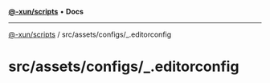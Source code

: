 [**@-xun/scripts**](../../../../README.md) • **Docs**

***

[@-xun/scripts](../../../../README.md) / src/assets/configs/\_.editorconfig

# src/assets/configs/\_.editorconfig
